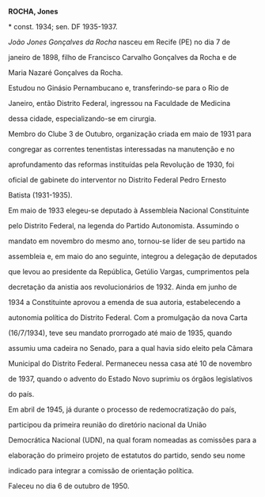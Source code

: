 **ROCHA, Jones**



\* const. 1934; sen. DF 1935-1937.



*João Jones Gonçalves da Rocha* nasceu em Recife (PE) no dia 7 de

janeiro de 1898, filho de Francisco Carvalho Gonçalves da Rocha e de

Maria Nazaré Gonçalves da Rocha.



Estudou no Ginásio Pernambucano e, transferindo-se para o Rio de

Janeiro, então Distrito Federal, ingressou na Faculdade de Medicina

dessa cidade, especializando-se em cirurgia.



Membro do Clube 3 de Outubro, organização criada em maio de 1931 para

congregar as correntes tenentistas interessadas na manutenção e no

aprofundamento das reformas instituídas pela Revolução de 1930, foi

oficial de gabinete do interventor no Distrito Federal Pedro Ernesto

Batista (1931-1935).



Em maio de 1933 elegeu-se deputado à Assembleia Nacional Constituinte

pelo Distrito Federal, na legenda do Partido Autonomista. Assumindo o

mandato em novembro do mesmo ano, tornou-se líder de seu partido na

assembleia e, em maio do ano seguinte, integrou a delegação de deputados

que levou ao presidente da República, Getúlio Vargas, cumprimentos pela

decretação da anistia aos revolucionários de 1932. Ainda em junho de

1934 a Constituinte aprovou a emenda de sua autoria, estabelecendo a

autonomia política do Distrito Federal. Com a promulgação da nova Carta

(16/7/1934), teve seu mandato prorrogado até maio de 1935, quando

assumiu uma cadeira no Senado, para a qual havia sido eleito pela Câmara

Municipal do Distrito Federal. Permaneceu nessa casa até 10 de novembro

de 1937, quando o advento do Estado Novo suprimiu os órgãos legislativos

do país.



Em abril de 1945, já durante o processo de redemocratização do país,

participou da primeira reunião do diretório nacional da União

Democrática Nacional (UDN), na qual foram nomeadas as comissões para a

elaboração do primeiro projeto de estatutos do partido, sendo seu nome

indicado para integrar a comissão de orientação política.



Faleceu no dia 6 de outubro de 1950.



